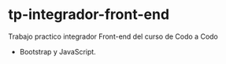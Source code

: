 # tp-integrador-front-end
Trabajo practico integrador Front-end del curso de Codo a Codo 
- Bootstrap y JavaScript.
